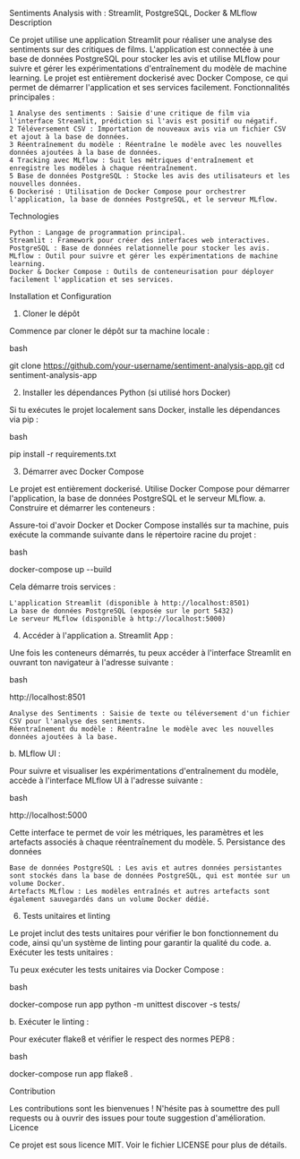 Sentiments Analysis with :
Streamlit, PostgreSQL, Docker & MLflow
Description

Ce projet utilise une application Streamlit pour réaliser une analyse des sentiments sur des critiques de films. L'application est connectée à une base de données PostgreSQL pour stocker les avis et utilise MLflow pour suivre et gérer les expérimentations d'entraînement du modèle de machine learning. Le projet est entièrement dockerisé avec Docker Compose, ce qui permet de démarrer l'application et ses services facilement.
Fonctionnalités principales :

    1 Analyse des sentiments : Saisie d'une critique de film via l'interface Streamlit, prédiction si l'avis est positif ou négatif.
    2 Téléversement CSV : Importation de nouveaux avis via un fichier CSV et ajout à la base de données.
    3 Réentraînement du modèle : Réentraîne le modèle avec les nouvelles données ajoutées à la base de données.
    4 Tracking avec MLflow : Suit les métriques d'entraînement et enregistre les modèles à chaque réentraînement.
    5 Base de données PostgreSQL : Stocke les avis des utilisateurs et les nouvelles données.
    6 Dockerisé : Utilisation de Docker Compose pour orchestrer l'application, la base de données PostgreSQL, et le serveur MLflow.

Technologies

    Python : Langage de programmation principal.
    Streamlit : Framework pour créer des interfaces web interactives.
    PostgreSQL : Base de données relationnelle pour stocker les avis.
    MLflow : Outil pour suivre et gérer les expérimentations de machine learning.
    Docker & Docker Compose : Outils de conteneurisation pour déployer facilement l'application et ses services.

Installation et Configuration
1. Cloner le dépôt

Commence par cloner le dépôt sur ta machine locale :

bash

git clone https://github.com/your-username/sentiment-analysis-app.git
cd sentiment-analysis-app

2. Installer les dépendances Python (si utilisé hors Docker)

Si tu exécutes le projet localement sans Docker, installe les dépendances via pip :

bash

pip install -r requirements.txt

3. Démarrer avec Docker Compose

Le projet est entièrement dockerisé. Utilise Docker Compose pour démarrer l'application, la base de données PostgreSQL et le serveur MLflow.
a. Construire et démarrer les conteneurs :

Assure-toi d'avoir Docker et Docker Compose installés sur ta machine, puis exécute la commande suivante dans le répertoire racine du projet :

bash

docker-compose up --build

Cela démarre trois services :

    L'application Streamlit (disponible à http://localhost:8501)
    La base de données PostgreSQL (exposée sur le port 5432)
    Le serveur MLflow (disponible à http://localhost:5000)

4. Accéder à l'application
a. Streamlit App :

Une fois les conteneurs démarrés, tu peux accéder à l'interface Streamlit en ouvrant ton navigateur à l'adresse suivante :

bash

http://localhost:8501

    Analyse des Sentiments : Saisie de texte ou téléversement d'un fichier CSV pour l'analyse des sentiments.
    Réentraînement du modèle : Réentraîne le modèle avec les nouvelles données ajoutées à la base.

b. MLflow UI :

Pour suivre et visualiser les expérimentations d'entraînement du modèle, accède à l'interface MLflow UI à l'adresse suivante :

bash

http://localhost:5000

Cette interface te permet de voir les métriques, les paramètres et les artefacts associés à chaque réentraînement du modèle.
5. Persistance des données

    Base de données PostgreSQL : Les avis et autres données persistantes sont stockés dans la base de données PostgreSQL, qui est montée sur un volume Docker.
    Artefacts MLflow : Les modèles entraînés et autres artefacts sont également sauvegardés dans un volume Docker dédié.

6. Tests unitaires et linting

Le projet inclut des tests unitaires pour vérifier le bon fonctionnement du code, ainsi qu'un système de linting pour garantir la qualité du code.
a. Exécuter les tests unitaires :

Tu peux exécuter les tests unitaires via Docker Compose :

bash

docker-compose run app python -m unittest discover -s tests/

b. Exécuter le linting :

Pour exécuter flake8 et vérifier le respect des normes PEP8 :

bash

docker-compose run app flake8 .

Contribution

Les contributions sont les bienvenues ! N'hésite pas à soumettre des pull requests ou à ouvrir des issues pour toute suggestion d'amélioration.
Licence

Ce projet est sous licence MIT. Voir le fichier LICENSE pour plus de détails.
